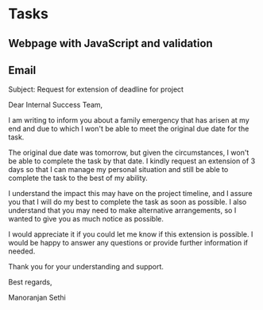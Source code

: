 # Tasks

## Webpage with JavaScript and validation

## Email

Subject: Request for extension of deadline for project

Dear Internal Success Team,

I am writing to inform you about a family emergency that has arisen at my end and due to which I won't be able to meet the original due date for the task.

The original due date was tomorrow, but given the circumstances, I won't be able to complete the task by that date. I kindly request an extension of 3 days so that I can manage my personal situation and still be able to complete the task to the best of my ability.

I understand the impact this may have on the project timeline, and I assure you that I will do my best to complete the task as soon as possible. I also understand that you may need to make alternative arrangements, so I wanted to give you as much notice as possible.

I would appreciate it if you could let me know if this extension is possible. I would be happy to answer any questions or provide further information if needed.

Thank you for your understanding and support.

Best regards,

Manoranjan Sethi
